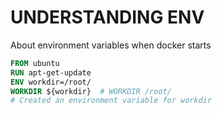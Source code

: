 # UNDERSTANDING ENV
About environment variables when docker starts

```dockerfile
FROM ubuntu
RUN apt-get-update
ENV workdir=/root/  
WORKDIR ${workdir}  # WORKDIR /root/
# Created an environment variable for workdir
```